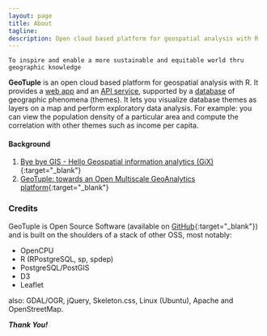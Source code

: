 ```yaml
---
layout: page
title: About
tagline: 
description: Open cloud based platform for geospatial analysis with R
---
```


```
To inspire and enable a more sustainable and equitable world thru geographic knowledge
```

**GeoTuple** is an open cloud based platform for geospatial analysis with R. It provides a [web app](pages/app.html) and an [API service](pages/api.html), supported by a [database](pages/database.html) of geographic phenomena (themes).
It lets you visualize database themes as layers on a map and perform exploratory data analysis. For example: you can view the population density of a particular area and compute the correlation with other themes such as income per capita.

#### Background
1. [Bye bye GIS - Hello Geospatial information analytics (GiX)](https://www.linkedin.com/pulse/bye-gis-hello-geospatial-information-analytics-gix-roland-hansson?trk=pulse_spock-articles){:target="_blank"}
2. [GeoTuple: towards an Open Multiscale GeoAnalytics platform](https://www.linkedin.com/pulse/geotuple-towards-open-multiscale-geoanalytics-platform-roland-hansson?trk=pulse_spock-articles){:target="_blank"}

### Credits
GeoTuple is Open Source Software (available on [GitHub](https://github.com/rhansson/geotuple){:target="_blank"}) and is built on the shoulders of a stack of other OSS, most notably: 

- OpenCPU
- R (RPostgreSQL, sp, spdep)
- PostgreSQL/PostGIS
- D3
- Leaflet

also: GDAL/OGR, jQuery, Skeleton.css, Linux (Ubuntu), Apache and OpenStreetMap. 

**_Thank You!_**
